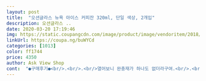 ```yaml
---
layout: post 
title:  "오션글라스 뉴욕 아이스 커피잔 320ml, 단일 색상, 2개입" 
description: 오션글라스 ..
date: 2020-03-20 17:19:46 
img: https://static.coupangcdn.com/image/product/image/vendoritem/2018/10/25/3180447054/208a07a9-b722-482e-b005-91d67d83ebfe.jpg 
linkUrl: https://coupa.ng/buWYCd 
categories: [1013] 
color: ff1744 
price: 4350 
author: Ask View Shop 
cont:  "●구매후기●<br/>.<br/>.<br/>열어보니 완충재가 하나도 없더라구여.<br/>.<br/><br/>1.<br/> 배송<br/>2.<br/> 디자인<br/>3.<br/> 용량<br/>340ml라 그런지 상당히 큽니다! 좋아요! 딱 원하던 크기!<br/>340ml짜리는 그냥 음료넣고 먹기에 좋아요<br/>480ml짜리 샀는데 좀 큰것 산거같아서<br/>480ml짜리는 얼음넣고 아이스로 먹기에 좋고<br/>그 흔한 뽁뽁이 하나 없고 그냥 덜렁 왔는데 멀쩡.<br/>.<br/>(신기합니다)<br/>그냥 야매로 찍은 홈카페 영상 있어요♡<br/> -♡<br/>느낌이 왔어요.<br/>.<br/> 아 이건 박살났구나.<br/>.<br/>(제주도 살어요!)<br/>다들 꼭 사세요! 얇지도 않고 두껍지도 않아요!<br/>다만 음료양은 생각보다 많이 들어가는거 같진 않습니다<br/>많이 파세여~~<br/>멀쩡함... <br/>... <br/>.<br/><br/>뭐 그런건 감안하고 샀지만 많~~~이 담고싶으신분들은 이 컵이 조금 작을수도 있을것 같다는 생각이듭니다~<br/>밑부분이 두툼해서 뭔가 정말 홈카페 갬성~~<br/>비교하고 사세요<br/>상자를 들어보니 안에 뭔가 돌아다니는거 같았어요<br/>상자를 봤습니다! 아무런 문구가 없었어요.<br/>.<br/>(예를들어 파손주의 같은거)<br/>아주 만족합니다~!<br/>안에 상자를 열었어요.<br/>.<br/><br/>예쁨 예쁨! 예쁘면 사야해요! 외않사?!<br/>예상 날짜보다 하루 일찍 왔어요!<br/>왼쪽은 340ml 오른쪽은 480ml이에요<br/>용량이 적당하니 딱 좋은것같아요<br/>이거 산뒤로 커피고 에이드고 다 이컵으로 마셔요 ㅎㅎㅎ<br/>작은거 340ml짜리로 샀는데<br/>잘 왔습니다~!<br/>저는 만족하면서 잘 쓰고있습니다.<br/> 감사합니다<br/>집에 심플하고 예쁜 아이스커피 컵이 없었는데<br/>컵이 예뻐서 그런지 보는 즐거움이 있더라구요<br/>큰거살까 작은거 살까 고민되시는분들은<br/>포장이 부실하게 온다는 평을 봐서.<br/>.<br/> 조금 불안불안했습니다!<br/>혹시나 깨져있음 어떡하지 했는데 다행히도 하나도 안깨지고<br/>" 
---
```

